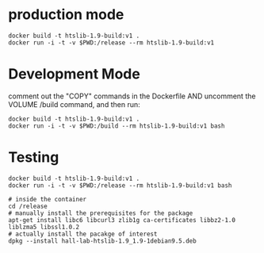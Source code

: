 # production mode

    docker build -t htslib-1.9-build:v1 .
    docker run -i -t -v $PWD:/release --rm htslib-1.9-build:v1

# Development Mode

comment out the "COPY" commands in the Dockerfile AND uncomment the VOLUME /build command, and then run:

    docker build -t htslib-1.9-build:v1 .
    docker run -i -t -v $PWD:/build --rm htslib-1.9-build:v1 bash

# Testing

    docker build -t htslib-1.9-build:v1 .
    docker run -i -t -v $PWD:/release --rm htslib-1.9-build:v1 bash

    # inside the container
    cd /release
    # manually install the prerequisites for the package
    apt-get install libc6 libcurl3 zlib1g ca-certificates libbz2-1.0 liblzma5 libssl1.0.2
    # actually install the pacakge of interest
    dpkg --install hall-lab-htslib-1.9_1.9-1debian9.5.deb
